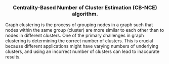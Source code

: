 <h3 align="center"> Centrality-Based Number of Cluster Estimation (CB-NCE) algorithm. </h3>

Graph clustering is the process of grouping nodes in a graph such that nodes within the same group (cluster) are more similar to each other than to nodes in different clusters. One of the primary challenges in graph clustering is determining the correct number of clusters. This is crucial because different applications might have varying numbers of underlying clusters, and using an incorrect number of clusters can lead to inaccurate results.
